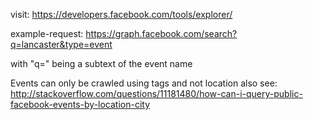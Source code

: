 visit: https://developers.facebook.com/tools/explorer/

example-request:
https://graph.facebook.com/search?q=lancaster&type=event

with "q=" being a subtext of the event name

Events can only be crawled using tags and not location
also see:
http://stackoverflow.com/questions/11181480/how-can-i-query-public-facebook-events-by-location-city
